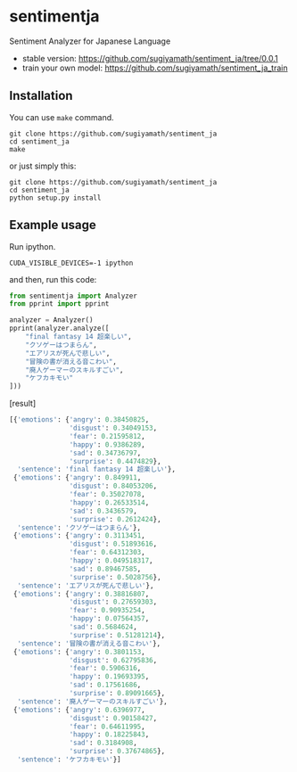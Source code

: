 # sentimentja
Sentiment Analyzer for Japanese Language

- stable version: https://github.com/sugiyamath/sentiment_ja/tree/0.0.1
- train your own model: https://github.com/sugiyamath/sentiment_ja_train

## Installation

You can use ```make``` command.

```
git clone https://github.com/sugiyamath/sentiment_ja
cd sentiment_ja
make
```

or just simply this:

```
git clone https://github.com/sugiyamath/sentiment_ja
cd sentiment_ja
python setup.py install
```

## Example usage

Run ipython.

```
CUDA_VISIBLE_DEVICES=-1 ipython
```

and then, run this code:

```python
from sentimentja import Analyzer
from pprint import pprint

analyzer = Analyzer()
pprint(analyzer.analyze([
    "final fantasy 14 超楽しい",
    "クソゲーはつまらん",
    "エアリスが死んで悲しい",
    "冒険の書が消える音こわい",
    "廃人ゲーマーのスキルすごい",
    "ケフカキモい"
]))
```

[result]

```python
[{'emotions': {'angry': 0.38450825,
               'disgust': 0.34049153,
               'fear': 0.21595812,
               'happy': 0.9386289,
               'sad': 0.34736797,
               'surprise': 0.4474829},
  'sentence': 'final fantasy 14 超楽しい'},
 {'emotions': {'angry': 0.849911,
               'disgust': 0.84053206,
               'fear': 0.35027078,
               'happy': 0.26533514,
               'sad': 0.3436579,
               'surprise': 0.2612424},
  'sentence': 'クソゲーはつまらん'},
 {'emotions': {'angry': 0.3113451,
               'disgust': 0.51893616,
               'fear': 0.64312303,
               'happy': 0.049518317,
               'sad': 0.89467585,
               'surprise': 0.5028756},
  'sentence': 'エアリスが死んで悲しい'},
 {'emotions': {'angry': 0.38816807,
               'disgust': 0.27659303,
               'fear': 0.90935254,
               'happy': 0.07564357,
               'sad': 0.5684624,
               'surprise': 0.51281214},
  'sentence': '冒険の書が消える音こわい'},
 {'emotions': {'angry': 0.3801153,
               'disgust': 0.62795836,
               'fear': 0.5906316,
               'happy': 0.19693395,
               'sad': 0.17561686,
               'surprise': 0.89091665},
  'sentence': '廃人ゲーマーのスキルすごい'},
 {'emotions': {'angry': 0.6396977,
               'disgust': 0.90158427,
               'fear': 0.64611995,
               'happy': 0.18225843,
               'sad': 0.3184908,
               'surprise': 0.37674865},
  'sentence': 'ケフカキモい'}]
```
